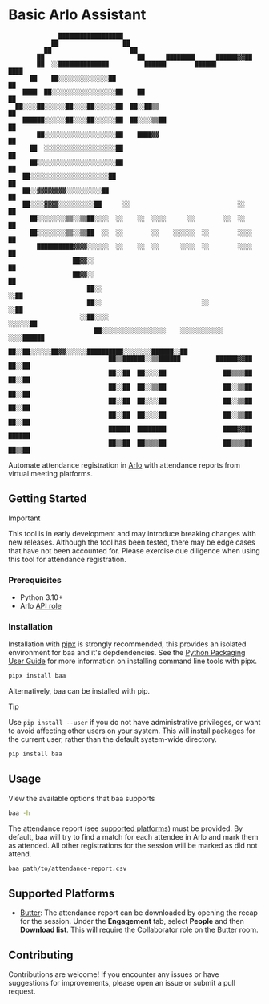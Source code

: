 # Basic Arlo Assistant
```
              ██████████████████
            ██                  ██
          ██                      ██
        ██                          ██      ████████      ██████▓▓██
        ██  ░░██████████████          ██████        ██████          ████
      ██    ██░░░░░░░░░░░░░░██                                          ██
    ████  ██░░░░░░░░░░░░░░░░░░██    ██                                    ██
  ██░░░░██░░░░░░██░░░░██░░░░░░██  ██░░██▒▒                                  ██
    ██████░░░░░░██░░░░██░░░░░░██  ██░░░░▒▒██                                  ██
        ██░░░░░░░░░░░░░░░░░░░░██    ████▓▓                                      ██
      ██  ░░░░░░░░░░░░░░░░░░░░██                                                ██
      ██░░░░░░░░░░░░░░░░░░░░░░██                                                ██
    ██░░░░░░░░░░░░░░░░░░░░░░██                                                  ██
    ██░░▓▓▓▓▓▓▓▓░░░░░░░░░░██                                                    ██
    ██░░░░▓▓▓▓░░░░░░░░░░██      ░░                              ░░              ██
      ██░░░░░░░░▒▒░░▒▒██░░░░  ░░    ░░  ░░░░      ░░        ░░  ░░              ██
      ██░░░░░░░░▒▒░░▒▒██  ░░  ░░        ░░    ░░░░░░  ░░        ░░░░            ██
        ██████████▓▓▓▓░░░░░░  ░░    ░░  ░░      ░░░░  ░░        ░░░░            ██
                  ██▓▓░░                                                        ██
                  ██▓▓░░                                                        ██
                      ██░░                                                    ░░██
                      ██░░                            ░░                    ░░██
                    ░░██░░░░                                            ░░░░░░██
                        ██░░░░░░░░░░░░░░░░░░    ░░░░░░░░░░░░        ░░░░██████
                          ██░░██░░░░░░██▓▓░░░░░░██████████░░░░░░░░██████░░██
                            ██▒▒██████░░▒▒██████          ██████▓▓██  ██░░██
                            ██░░██  ██░░░░██                ██▒▒▒▒██  ██░░██
                            ██░░██  ██░░▒▒██                ██░░▒▒██  ██░░██
                            ██░░██  ██░░░░██                ██░░▒▒██  ██░░██
                            ██░░██  ██░░░░██                ██░░▒▒██  ██░░██
                            ██████  ████████                ████▓▓██  ██████
                            ██▒▒██  ██▒▒▒▒██                ██▒▒▒▒██  ██▒▒██
```
Automate attendance registration in [Arlo](https://www.arlo.co/) with attendance reports from virtual meeting platforms.

## Getting Started

> [!IMPORTANT]
> This tool is in early development and may introduce breaking changes with new releases. Although the tool has been tested, there may be edge cases that have not been accounted for. Please exercise due diligence when using this tool for attendance registration.

### Prerequisites
- Python 3.10+
- Arlo [API role](https://support.arlo.co/hc/en-gb/articles/360018341612-Manage-your-users-access#:~:text=API%20role)

### Installation

Installation with [pipx](https://pipx.pypa.io/stable/) is strongly recommended, this provides an isolated environment for baa and it's depdendencies. See the [Python Packaging User Guide](https://packaging.python.org/en/latest/guides/installing-stand-alone-command-line-tools/) for more information on installing command line tools with pipx.

```sh
pipx install baa
```

Alternatively, baa can be installed with pip.

> [!TIP]
> Use `pip install --user` if you do not have administrative privileges, or want to avoid affecting other users on your system. This will install packages for the current user, rather than the default system-wide directory.

```sh
pip install baa
```

## Usage

View the available options that baa supports

```sh
baa -h
```

The attendance report (see [supported platforms](#supported-platforms)) must be provided. By default, baa will try to find a match for each attendee in Arlo and mark them as attended. All other registrations for the session will be marked as did not attend.

```sh
baa path/to/attendance-report.csv
```

## Supported Platforms

- [Butter](https://www.butter.us/):  The attendance report can be downloaded by opening the recap for the session. Under the **Engagement** tab, select **People** and then **Download list**. This will require the Collaborator role on the Butter room.

## Contributing

Contributions are welcome! If you encounter any issues or have suggestions for improvements, please open an issue or submit a pull request.
